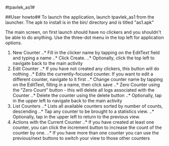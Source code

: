 #tpavlek_as1#

##User howto##
To launch the application, launch tpavlek_as1 from the launcher. The apk to install is in the bin/ directory and is titled "as1.apk"

The main screen, on first launch should have no clickers and you shouldn't be able to do anything. Use the three-dot menu in the top left for application options.

1. New Counter
..* Fill in the clicker name by tapping on the EditText field and typing a name
..* Click Create.
..* Optionally, click the top left to navigate back to the main activity
2. Edit Counter
..* If you have not created any clickers, this button will do nothing
..* Edits the currently-focused counter. If you want to edit a different counter, navigate to it first
..* Change counter name by tapping on the EditText, filling in a name, then click save
..* Zero Counter using the "Zero Count" button - this will delete all logs associated with the Counter
..* Delete the counter using the delete button
..* Optionally, tap in the upper left to navigate back to the main activity
3. List Counters
..* Lists all available counters sorted by number of counts, descending
..* Tap any counter to be brought to a statistics view.
..* Optionally, tap in the upper left to return to the previous view.
4. Actions with the Current Counter
..* If you have created at least one counter, you can click the increment button to increase the count of the counter by one.
..* If you have more than one counter you can use the previous/next buttons to switch your view to those other counters
